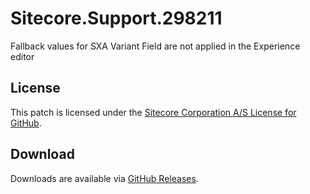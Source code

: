 # Sitecore.Support.298211
Fallback values for SXA Variant Field are not applied in the Experience editor

## License  
This patch is licensed under the [Sitecore Corporation A/S License for GitHub](https://github.com/sitecoresupport/Sitecore.Support.298211/blob/master/LICENSE).  

## Download  
Downloads are available via [GitHub Releases](https://github.com/sitecoresupport/Sitecore.Support.298211/releases).  
